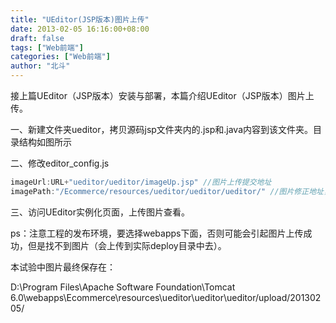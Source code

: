 ```yaml
---
title: "UEditor(JSP版本)图片上传"
date: 2013-02-05 16:16:00+08:00
draft: false
tags: ["Web前端"]
categories: ["Web前端"]
author: "北斗"
---
```

接上篇UEditor（JSP版本）安装与部署，本篇介绍UEditor（JSP版本）图片上传。

一、新建文件夹ueditor，拷贝源码jsp文件夹内的.jsp和.java内容到该文件夹。目录结构如图所示


二、修改editor_config.js
```js
imageUrl:URL+"ueditor/ueditor/imageUp.jsp" //图片上传提交地址
imagePath:"/Ecommerce/resources/ueditor/ueditor/ueditor/" //图片修正地址，引用了fixedImagePath,如有特殊需求，可自行配置
```
三、访问UEditor实例化页面，上传图片查看。



 ps：注意工程的发布环境，要选择webapps下面，否则可能会引起图片上传成功，但是找不到图片（会上传到实际deploy目录中去）。

本试验中图片最终保存在：

D:\Program Files\Apache Software Foundation\Tomcat 6.0\webapps\Ecommerce\resources\ueditor\ueditor\ueditor/upload/20130205/
